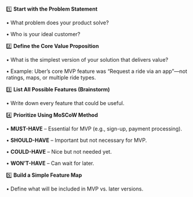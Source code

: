   

1️⃣ **Start with the Problem Statement**

• What problem does your product solve?

• Who is your ideal customer?

  

2️⃣ **Define the Core Value Proposition**

• What is the simplest version of your solution that delivers value?

• Example: Uber’s core MVP feature was “Request a ride via an app”—not ratings, maps, or multiple ride types.

  

3️⃣ **List All Possible Features (Brainstorm)**

• Write down every feature that could be useful.

  

4️⃣ **Prioritize Using MoSCoW Method**

• **MUST-HAVE** – Essential for MVP (e.g., sign-up, payment processing).

• **SHOULD-HAVE** – Important but not necessary for MVP.

• **COULD-HAVE** – Nice but not needed yet.

• **WON’T-HAVE** – Can wait for later.

  

5️⃣ **Build a Simple Feature Map**

• Define what will be included in MVP vs. later versions.